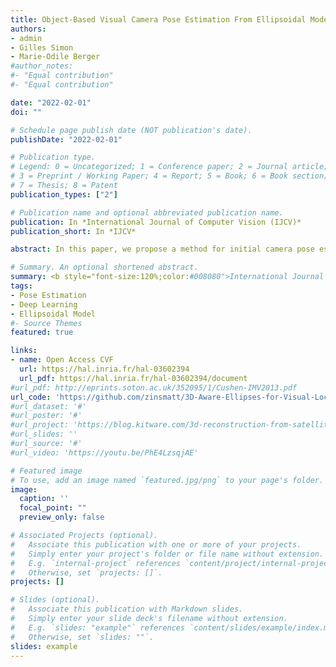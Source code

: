 ```yaml
---
title: Object-Based Visual Camera Pose Estimation From Ellipsoidal Model and 3D-Aware Ellipse Prediction
authors:
- admin
- Gilles Simon
- Marie-Odile Berger
#author_notes:
#- "Equal contribution"
#- "Equal contribution"

date: "2022-02-01"
doi: ""

# Schedule page publish date (NOT publication's date).
publishDate: "2022-02-01"

# Publication type.
# Legend: 0 = Uncategorized; 1 = Conference paper; 2 = Journal article;
# 3 = Preprint / Working Paper; 4 = Report; 5 = Book; 6 = Book section;
# 7 = Thesis; 8 = Patent
publication_types: ["2"]

# Publication name and optional abbreviated publication name.
publication: In *International Journal of Computer Vision (IJCV)*
publication_short: In *IJCV*

abstract: In this paper, we propose a method for initial camera pose estimation from just a single image which is robust to viewing conditions and does not require a detailed model of the scene. This method meets the growing need of easy deployment of robotics or augmented reality applications in any environments, especially those for which no accurate 3D model nor huge amount of ground truth data are available. It exploits the ability of deep learning techniques to reliably detect objects regardless of viewing conditions. Previous works have also shown that abstracting the geometry of a scene of objects by an ellipsoid cloud allows to compute the camera pose accurately enough for various application needs. Though promising, these approaches use the ellipses fitted to the detection bounding boxes as an approximation of the imaged objects. In this paper, we go one step further and propose a learning-based method which detects improved elliptic approximations of objects which are coherent with the 3D ellipsoids in terms of perspective projection. Experiments prove that the accuracy of the computed pose significantly increases thanks to our method. This is achieved with very little effort in terms of training data acquisition -- a few hundred calibrated images of which only three need manual object annotation.

# Summary. An optional shortened abstract.
summary: <b style="font-size:120%;color:#008080">International Journal of Computer Vision (IJCV)</b><br> Improve object-based visual localization by predicting 3D-aware ellipses. Extended work.
tags:
- Pose Estimation
- Deep Learning
- Ellipsoidal Model
#- Source Themes
featured: true

links:
- name: Open Access CVF
  url: https://hal.inria.fr/hal-03602394
  url_pdf: https://hal.inria.fr/hal-03602394/document
#url_pdf: http://eprints.soton.ac.uk/352095/1/Cushen-IMV2013.pdf
url_code: 'https://github.com/zinsmatt/3D-Aware-Ellipses-for-Visual-Localization'
#url_dataset: '#'
#url_poster: '#'
#url_project: 'https://blog.kitware.com/3d-reconstruction-from-satellite-images/'
#url_slides: ''
#url_source: '#'
#url_video: 'https://youtu.be/PhE4LzsqjAE'

# Featured image
# To use, add an image named `featured.jpg/png` to your page's folder. 
image:
  caption: ''
  focal_point: ""
  preview_only: false

# Associated Projects (optional).
#   Associate this publication with one or more of your projects.
#   Simply enter your project's folder or file name without extension.
#   E.g. `internal-project` references `content/project/internal-project/index.md`.
#   Otherwise, set `projects: []`.
projects: []

# Slides (optional).
#   Associate this publication with Markdown slides.
#   Simply enter your slide deck's filename without extension.
#   E.g. `slides: "example"` references `content/slides/example/index.md`.
#   Otherwise, set `slides: ""`.
slides: example
---
```



